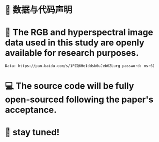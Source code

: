 # 🌟 数据与代码声明
# 📁 The RGB and hyperspectral image data used in this study are openly available for research purposes.
    Data: https://pan.baidu.com/s/1PZQ6He1ddsb6uJeb6ZLurg password: msr6)
# 💻 The source code will be fully open-sourced following the paper's acceptance. 
# 📢 stay tuned!


